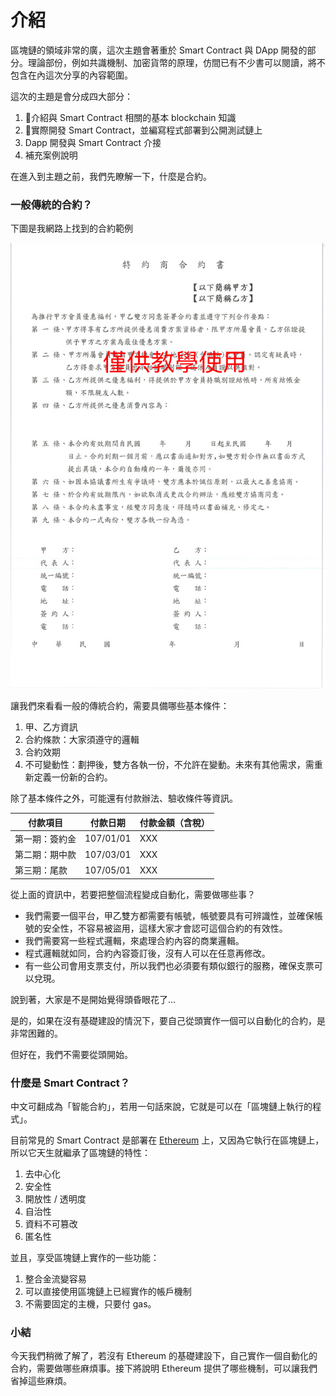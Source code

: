 # 介紹

區塊鏈的領域非常的廣，這次主題會著重於 Smart Contract 與 DApp 開發的部分。理論部份，例如共識機制、加密貨幣的原理，仿間已有不少書可以閱讀，將不包含在內這次分享的內容範圍。

這次的主題是會分成四大部分：

1. 介紹與 Smart Contract 相關的基本 blockchain 知識
1. 實際開發 Smart Contract，並編寫程式部署到公開測試鏈上
1. Dapp 開發與 Smart Contract 介接
1. 補充案例說明

在進入到主題之前，我們先瞭解一下，什麼是合約。

### 一般傳統的合約？

下圖是我網路上找到的合約範例

![](assets/01_contract_templete.jpg)

讓我們來看看一般的傳統合約，需要具備哪些基本條件：

1. 甲、乙方資訊
2. 合約條款：大家須遵守的邏輯
3. 合約效期
4. 不可變動性：劃押後，雙方各執一份，不允許在變動。未來有其他需求，需重新定義一份新的合約。

除了基本條件之外，可能還有付款辦法、驗收條件等資訊。

付款項目 | 付款日期 | 付款金額（含稅）
---------|----------|---------
 第一期：簽約金 | 107/01/01 | XXX
 第二期：期中款 | 107/03/01 | XXX
 第三期：尾款 | 107/05/01 | XXX

 從上面的資訊中，若要把整個流程變成自動化，需要做哪些事？

 * 我們需要一個平台，甲乙雙方都需要有帳號，帳號要具有可辨識性，並確保帳號的安全性，不容易被盜用，這樣大家才會認可這個合約的有效性。
 * 我們需要寫一些程式邏輯，來處理合約內容的商業邏輯。
 * 程式邏輯就如同，合約內容簽訂後，沒有人可以在任意再修改。
 * 有一些公司會用支票支付，所以我們也必須要有類似銀行的服務，確保支票可以兌現。

說到著，大家是不是開始覺得頭昏眼花了...

是的，如果在沒有基礎建設的情況下，要自己從頭實作一個可以自動化的合約，是非常困難的。

但好在，我們不需要從頭開始。

### 什麼是 Smart Contract？

中文可翻成為「智能合約」，若用一句話來說，它就是可以在「區塊鏈上執行的程式」。

目前常見的 Smart Contract 是部署在 [Ethereum](https://www.ethereum.org/) 上，又因為它執行在區塊鏈上，所以它天生就繼承了區塊鏈的特性：

1. 去中心化
1. 安全性
1. 開放性 / 透明度
1. 自治性
1. 資料不可篡改
1. 匿名性

並且，享受區塊鏈上實作的一些功能：

1. 整合金流變容易
1. 可以直接使用區塊鏈上已經實作的帳戶機制
1. 不需要固定的主機，只要付 gas。

### 小結

今天我們稍微了解了，若沒有 Ethereum 的基礎建設下，自己實作一個自動化的合約，需要做哪些麻煩事。接下將說明 Ethereum 提供了哪些機制，可以讓我們省掉這些麻煩。